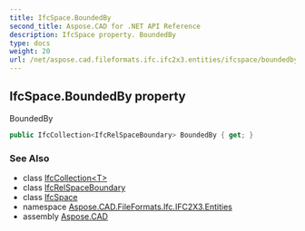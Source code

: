 ```yaml
---
title: IfcSpace.BoundedBy
second_title: Aspose.CAD for .NET API Reference
description: IfcSpace property. BoundedBy
type: docs
weight: 20
url: /net/aspose.cad.fileformats.ifc.ifc2x3.entities/ifcspace/boundedby/
---
```

## IfcSpace.BoundedBy property

BoundedBy

```csharp
public IfcCollection<IfcRelSpaceBoundary> BoundedBy { get; }
```

### See Also

* class [IfcCollection&lt;T&gt;](../../../aspose.cad.fileformats.ifc/ifccollection-1/)
* class [IfcRelSpaceBoundary](../../ifcrelspaceboundary/)
* class [IfcSpace](../)
* namespace [Aspose.CAD.FileFormats.Ifc.IFC2X3.Entities](../../ifcspace/)
* assembly [Aspose.CAD](../../../)



